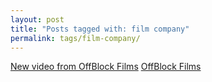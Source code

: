 ```yaml
---
layout: post
title: "Posts tagged with: film company"
permalink: tags/film-company/
---
```

[New video from OffBlock Films](/2012/03/new-video-from-offblock-films)
[OffBlock Films](/2012/03/offblock-films)
